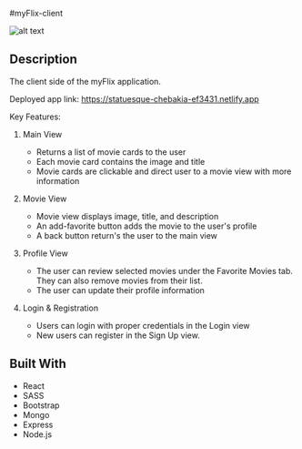 #myFlix-client

![alt text](assets/MainView-UI.png)

## Description

The client side of the myFlix application.

Deployed app link: https://statuesque-chebakia-ef3431.netlify.app

Key Features:

1. Main View

    - Returns a list of movie cards to the user
    - Each movie card contains the image and title
    - Movie cards are clickable and direct user to a movie view with more information

2. Movie View

    - Movie view displays image, title, and description
    - An add-favorite button adds the movie to the user's profile
    - A back button return's the user to the main view

3. Profile View

    - The user can review selected movies under the Favorite Movies tab. They can also remove movies from their list.
    - The user can update their profile information

4. Login & Registration
    - Users can login with proper credentials in the Login view
    - New users can register in the Sign Up view.

## Built With

-   React
-   SASS
-   Bootstrap
-   Mongo
-   Express
-   Node.js
